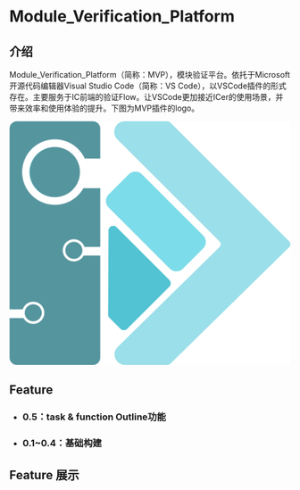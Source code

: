 # Module_Verification_Platform

## 介绍
​	Module_Verification_Platform（简称：MVP），模块验证平台。依托于Microsoft开源代码编辑器Visual Studio Code（简称：VS Code），以VSCode插件的形式存在。主要服务于IC前端的验证Flow。让VSCode更加接近ICer的使用场景，并带来效率和使用体验的提升。下图为MVP插件的logo。

![mvp_logo](md_src/mvp_logo.png)

## Feature

- ### 0.5：task & function Outline功能

- ### 0.1~0.4：基础构建

## Feature 展示

